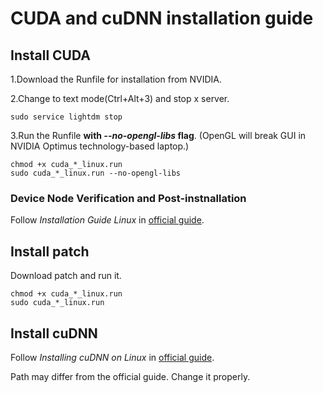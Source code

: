 # CUDA and cuDNN installation guide
## Install CUDA
1.Download the Runfile for installation from NVIDIA.

2.Change to text mode(Ctrl+Alt+3) and stop x server.
```
sudo service lightdm stop
```
3.Run the Runfile **with _--no-opengl-libs_ flag**. (OpenGL will break GUI in NVIDIA Optimus technology-based laptop.)
```
chmod +x cuda_*_linux.run
sudo cuda_*_linux.run --no-opengl-libs
```
### Device Node Verification and Post-instnallation
Follow *Installation Guide Linux* in [official guide](https://docs.nvidia.com/cuda/).
## Install patch
Download patch and run it.
```
chmod +x cuda_*_linux.run
sudo cuda_*_linux.run
```
## Install cuDNN
Follow *Installing cuDNN on Linux* in [official guide](https://docs.nvidia.com/deeplearning/sdk/cudnn-install/index.html).

Path may differ from the official guide. Change it properly.
